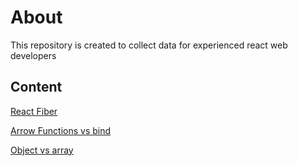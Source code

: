 # About

This repository is created to collect data for experienced react web developers

## Content

[React Fiber](https://github.com/or4/react-advanced/blob/master/articles/fiber.md)

[Arrow Functions vs bind](https://github.com/or4/react-advanced/blob/master/articles/arrowFunctionsVsBind.md)

[Object vs array](https://github.com/or4/react-advanced/blob/master/articles/objectVsArray.md)
